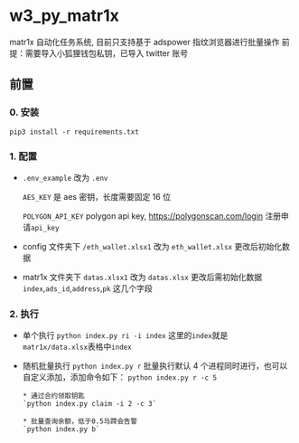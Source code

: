 # w3_py_matr1x

matr1x 自动化任务系统, 目前只支持基于 adspower 指纹浏览器进行批量操作
前提：需要导入小狐狸钱包私钥，已导入 twitter 账号

## 前置

### 0. 安装

`pip3 install -r requirements.txt`

### 1. 配置

- `.env_example` 改为 `.env`

  `AES_KEY` 是 aes 密钥，长度需要固定 16 位

  `POLYGON_API_KEY` polygon api key, https://polygonscan.com/login 注册申请`api_key`

- config 文件夹下 `/eth_wallet.xlsx1` 改为 `eth_wallet.xlsx`
  更改后初始化数据

- matr1x 文件夹下 `datas.xlsx1` 改为 `datas.xlsx`
  更改后需初始化数据 `index`,`ads_id`,`address`,`pk` 这几个字段

### 2. 执行

- 单个执行
  `python index.py ri -i index`
  这里的`index`就是 `matr1x/data.xlsx`表格中`index`

- 随机批量执行
  `python index.py r`
  批量执行默认 4 个进程同时进行，也可以自定义添加，添加命令如下：
  `python index.py r -c 5`

      * 通过合约领取钥匙
      `python index.py claim -i 2 -c 3`

      * 批量查询余额，低于0.5马蹄会告警
      `python index.py b`
